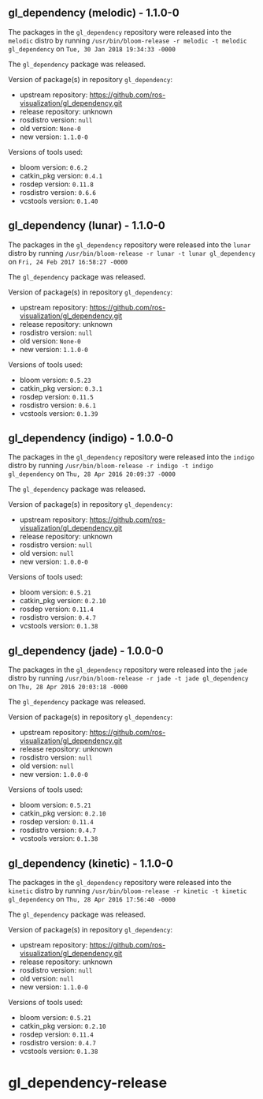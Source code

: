 ## gl_dependency (melodic) - 1.1.0-0

The packages in the `gl_dependency` repository were released into the `melodic` distro by running `/usr/bin/bloom-release -r melodic -t melodic gl_dependency` on `Tue, 30 Jan 2018 19:34:33 -0000`

The `gl_dependency` package was released.

Version of package(s) in repository `gl_dependency`:

- upstream repository: https://github.com/ros-visualization/gl_dependency.git
- release repository: unknown
- rosdistro version: `null`
- old version: `None-0`
- new version: `1.1.0-0`

Versions of tools used:

- bloom version: `0.6.2`
- catkin_pkg version: `0.4.1`
- rosdep version: `0.11.8`
- rosdistro version: `0.6.6`
- vcstools version: `0.1.40`


## gl_dependency (lunar) - 1.1.0-0

The packages in the `gl_dependency` repository were released into the `lunar` distro by running `/usr/bin/bloom-release -r lunar -t lunar gl_dependency` on `Fri, 24 Feb 2017 16:58:27 -0000`

The `gl_dependency` package was released.

Version of package(s) in repository `gl_dependency`:

- upstream repository: https://github.com/ros-visualization/gl_dependency.git
- release repository: unknown
- rosdistro version: `null`
- old version: `None-0`
- new version: `1.1.0-0`

Versions of tools used:

- bloom version: `0.5.23`
- catkin_pkg version: `0.3.1`
- rosdep version: `0.11.5`
- rosdistro version: `0.6.1`
- vcstools version: `0.1.39`


## gl_dependency (indigo) - 1.0.0-0

The packages in the `gl_dependency` repository were released into the `indigo` distro by running `/usr/bin/bloom-release -r indigo -t indigo gl_dependency` on `Thu, 28 Apr 2016 20:09:37 -0000`

The `gl_dependency` package was released.

Version of package(s) in repository `gl_dependency`:

- upstream repository: https://github.com/ros-visualization/gl_dependency.git
- release repository: unknown
- rosdistro version: `null`
- old version: `null`
- new version: `1.0.0-0`

Versions of tools used:

- bloom version: `0.5.21`
- catkin_pkg version: `0.2.10`
- rosdep version: `0.11.4`
- rosdistro version: `0.4.7`
- vcstools version: `0.1.38`


## gl_dependency (jade) - 1.0.0-0

The packages in the `gl_dependency` repository were released into the `jade` distro by running `/usr/bin/bloom-release -r jade -t jade gl_dependency` on `Thu, 28 Apr 2016 20:03:18 -0000`

The `gl_dependency` package was released.

Version of package(s) in repository `gl_dependency`:

- upstream repository: https://github.com/ros-visualization/gl_dependency.git
- release repository: unknown
- rosdistro version: `null`
- old version: `null`
- new version: `1.0.0-0`

Versions of tools used:

- bloom version: `0.5.21`
- catkin_pkg version: `0.2.10`
- rosdep version: `0.11.4`
- rosdistro version: `0.4.7`
- vcstools version: `0.1.38`


## gl_dependency (kinetic) - 1.1.0-0

The packages in the `gl_dependency` repository were released into the `kinetic` distro by running `/usr/bin/bloom-release -r kinetic -t kinetic gl_dependency` on `Thu, 28 Apr 2016 17:56:40 -0000`

The `gl_dependency` package was released.

Version of package(s) in repository `gl_dependency`:

- upstream repository: https://github.com/ros-visualization/gl_dependency.git
- release repository: unknown
- rosdistro version: `null`
- old version: `null`
- new version: `1.1.0-0`

Versions of tools used:

- bloom version: `0.5.21`
- catkin_pkg version: `0.2.10`
- rosdep version: `0.11.4`
- rosdistro version: `0.4.7`
- vcstools version: `0.1.38`


# gl_dependency-release